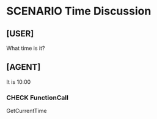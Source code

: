 # SCENARIO Time Discussion

## [USER]
What time is it?

## [AGENT]
It is 10:00

### CHECK FunctionCall
GetCurrentTime
